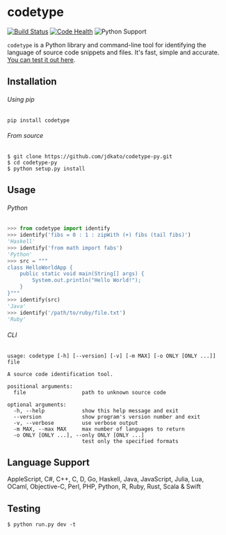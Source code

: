 # codetype

[![Build Status](https://travis-ci.org/jdkato/codetype-py.svg?branch=master)](https://travis-ci.org/jdkato/codetype-py) [![Code Health](https://landscape.io/github/jdkato/codetype-py/master/landscape.svg?style=flat)](https://landscape.io/github/jdkato/codetype-py/master)
 ![Python Support](https://img.shields.io/badge/python-2.7,3.4,3.5-blue.svg)

`codetype` is a Python library and command-line tool for identifying the language of source code snippets and files. It's fast, simple and accurate. [You can test it out here](http://jdkato.github.io/codetype-py/).

## Installation

###### Using pip

```
pip install codetype
```

###### From source

```
$ git clone https://github.com/jdkato/codetype-py.git
$ cd codetype-py
$ python setup.py install
```

## Usage

###### Python

```python
>>> from codetype import identify
>>> identify('fibs = 0 : 1 : zipWith (+) fibs (tail fibs)')
'Haskell'
>>> identify('from math import fabs')
'Python'
>>> src = """
class HelloWorldApp {
    public static void main(String[] args) {
        System.out.println("Hello World!");
    }
}"""
>>> identify(src)
'Java'
>>> identify('/path/to/ruby/file.txt')
'Ruby'
```

###### CLI

```
usage: codetype [-h] [--version] [-v] [-m MAX] [-o ONLY [ONLY ...]] file

A source code identification tool.

positional arguments:
  file                  path to unknown source code

optional arguments:
  -h, --help            show this help message and exit
  --version             show program's version number and exit
  -v, --verbose         use verbose output
  -m MAX, --max MAX     max number of languages to return
  -o ONLY [ONLY ...], --only ONLY [ONLY ...]
                        test only the specified formats
```

## Language Support

AppleScript, C#, C++, C, D, Go, Haskell, Java, JavaScript, Julia, Lua, OCaml, Objective-C, Perl, 
PHP, Python, R, Ruby, Rust, Scala & Swift

## Testing

```
$ python run.py dev -t
```
